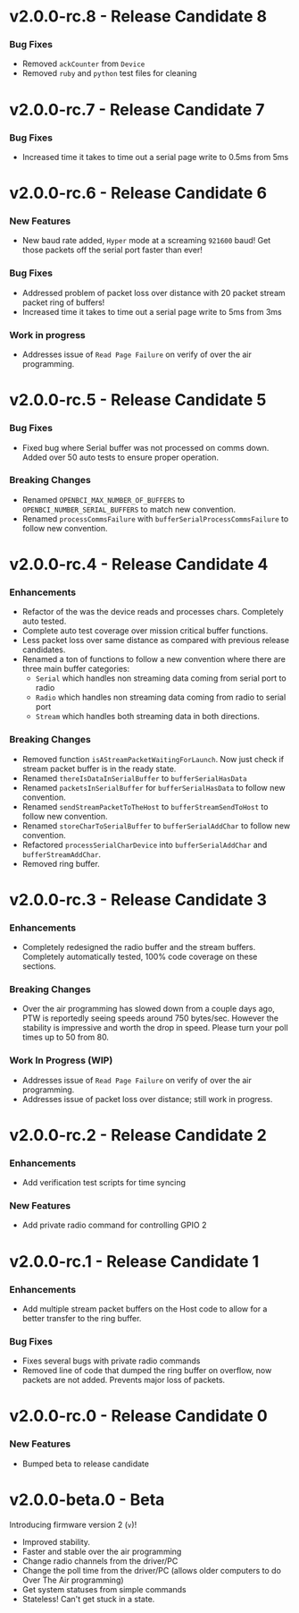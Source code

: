 # v2.0.0-rc.8 - Release Candidate 8

### Bug Fixes

* Removed `ackCounter` from `Device`
* Removed `ruby` and `python` test files for cleaning

# v2.0.0-rc.7 - Release Candidate 7

### Bug Fixes

* Increased time it takes to time out a serial page write to 0.5ms from 5ms

# v2.0.0-rc.6 - Release Candidate 6

### New Features

* New baud rate added, `Hyper` mode at a screaming `921600` baud! Get those packets off the serial port faster than ever!

### Bug Fixes

* Addressed problem of packet loss over distance with 20 packet stream packet ring of buffers!
* Increased time it takes to time out a serial page write to 5ms from 3ms

### Work in progress

* Addresses issue of `Read Page Failure` on verify of over the air programming.

# v2.0.0-rc.5 - Release Candidate 5

### Bug Fixes

* Fixed bug where Serial buffer was not processed on comms down. Added over 50 auto tests to ensure proper operation.

### Breaking Changes

* Renamed `OPENBCI_MAX_NUMBER_OF_BUFFERS` to `OPENBCI_NUMBER_SERIAL_BUFFERS` to match new convention.
* Renamed `processCommsFailure` with `bufferSerialProcessCommsFailure` to follow new convention.

# v2.0.0-rc.4 - Release Candidate 4

### Enhancements

* Refactor of the was the device reads and processes chars. Completely auto tested.
* Complete auto test coverage over mission critical buffer functions.
* Less packet loss over same distance as compared with previous release candidates.
* Renamed a ton of functions to follow a new convention where there are three main buffer categories:
  * `Serial` which handles non streaming data coming from serial port to radio
  * `Radio` which handles non streaming data coming from radio to serial port
  * `Stream` which handles both streaming data in both directions.

### Breaking Changes

* Removed function `isAStreamPacketWaitingForLaunch`. Now just check if stream packet buffer is in the ready state.
* Renamed `thereIsDataInSerialBuffer` to `bufferSerialHasData`
* Renamed `packetsInSerialBuffer` for `bufferSerialHasData` to follow new convention.
* Renamed `sendStreamPacketToTheHost` to `bufferStreamSendToHost` to follow new convention.
* Renamed `storeCharToSerialBuffer` to `bufferSerialAddChar` to follow new convention.
* Refactored `processSerialCharDevice` into `bufferSerialAddChar` and `bufferStreamAddChar`.
* Removed ring buffer.

# v2.0.0-rc.3 - Release Candidate 3

### Enhancements

* Completely redesigned the radio buffer and the stream buffers. Completely automatically tested, 100% code coverage on these sections.

### Breaking Changes

* Over the air programming has slowed down from a couple days ago, PTW is reportedly seeing speeds around 750 bytes/sec. However the stability is impressive and worth the drop in speed. Please turn your poll times up to 50 from 80.

### Work In Progress (WIP)

* Addresses issue of `Read Page Failure` on verify of over the air programming.
* Addresses issue of packet loss over distance; still work in progress.


# v2.0.0-rc.2 - Release Candidate 2

### Enhancements

* Add verification test scripts for time syncing

### New Features

* Add private radio command for controlling GPIO 2

# v2.0.0-rc.1 - Release Candidate 1

### Enhancements

* Add multiple stream packet buffers on the Host code to allow for a better transfer to the ring buffer.

### Bug Fixes

* Fixes several bugs with private radio commands
* Removed line of code that dumped the ring buffer on overflow, now packets are not added. Prevents major loss of packets.

# v2.0.0-rc.0 - Release Candidate 0

### New Features
* Bumped beta to release candidate

# v2.0.0-beta.0 - Beta

Introducing firmware version 2 (`v`)!

* Improved stability.
* Faster and stable over the air programming
* Change radio channels from the driver/PC
* Change the poll time from the driver/PC (allows older computers to do Over The Air programming)
* Get system statuses from simple commands
* Stateless! Can't get stuck in a state.
